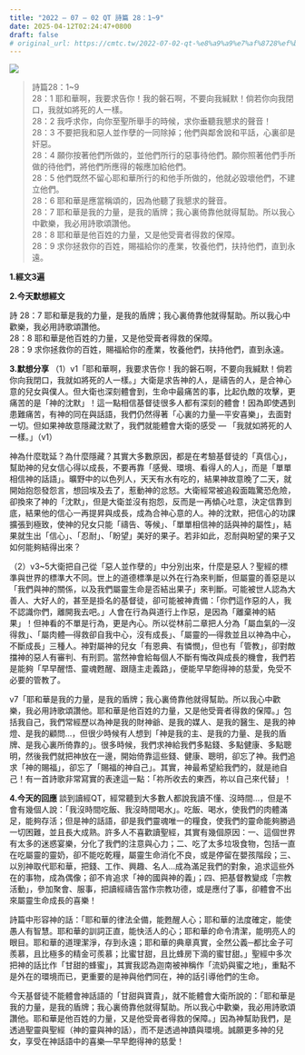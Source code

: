 ```yaml
---
title: "2022 – 07 – 02 QT 詩篇 28：1~9"
date: 2025-04-12T02:24:47+0800
draft: false
# original_url: https://cmtc.tw/2022-07-02-qt-%e8%a9%a9%e7%af%8728%ef%bc%9a19
---
```


![](/images/qt.jpg)
> 詩篇28：1\~9  
> 28：1 耶和華啊，我要求告你！我的磐石啊，不要向我緘默！倘若你向我閉口，我就如將死的人一樣。  
> 28：2 我呼求你，向你至聖所舉手的時候，求你垂聽我懇求的聲音！  
> 28：3 不要把我和惡人並作孽的一同除掉；他們與鄰舍說和平話，心裏卻是奸惡。  
> 28：4 願你按著他們所做的，並他們所行的惡事待他們。願你照著他們手所做的待他們，將他們所應得的報應加給他們。  
> 28：5 他們既然不留心耶和華所行的和他手所做的，他就必毀壞他們，不建立他們。  
> 28：6 耶和華是應當稱頌的，因為他聽了我懇求的聲音。  
> 28：7 耶和華是我的力量，是我的盾牌；我心裏倚靠他就得幫助。所以我心中歡樂，我必用詩歌頌讚他。  
> 28：8 耶和華是他百姓的力量，又是他受膏者得救的保障。  
> 28：9 求你拯救你的百姓，賜福給你的產業，牧養他們，扶持他們，直到永遠。

**1.經文3遍**

**2.今天默想經文**
  
詩 28：7 耶和華是我的力量，是我的盾牌；我心裏倚靠他就得幫助。所以我心中歡樂，我必用詩歌頌讚他。  
28：8 耶和華是他百姓的力量，又是他受膏者得救的保障。  
28：9 求你拯救你的百姓，賜福給你的產業，牧養他們，扶持他們，直到永遠。

**3.默想分享**
（1）v1「耶和華啊，我要求告你！我的磐石啊，不要向我緘默！倘若你向我閉口，我就如將死的人一樣。」大衛是求告神的人，是禱告的人，是合神心意的兒女與僕人。但大衛也深刻體會到，生命中最痛苦的事，比起仇敵的攻擊，更痛苦的是「神的沈默」！這一點相信基督徒很多人都有深刻的體會！因為即使遇到患難痛苦，有神的同在與話語，我們仍然得著「心裏的力量—平安喜樂」，去面對一切。但如果神故意隱藏沈默了，我們就能體會大衛的感受 — 「我就如將死的人一樣。」（v1）

神為什麼耽延？為什麼隱藏？其實大多數原因，都是在考驗基督徒的「真信心」，幫助神的兒女信心得以成長，不要再靠「感覺、環境、看得人的人」，而是「單單相信神的話語」。曠野中的以色列人，天天有水有吃的，結果神故意晚了二天，就開始抱怨發怨言，想回埃及去了，惹動神的忿怒。大衛經常被追殺面臨驚恐危險，卻換來了神的「沈默」，但是大衛並沒有抱怨，反而是一再傾心吐意，決定信靠到底，結果他的信心一再提昇與成長，成為合神心意的人。神的沈默，把信心的功課擴張到極致，使神的兒女只能「禱告、等候」、「單單相信神的話與神的屬性」，結果就生出「信心」、「忍耐」、「盼望」美好的果子。若非如此，忍耐與盼望的果子又如何能夠結得出來？

（2）v3\~5大衛把自己從「惡人並作孽的」中分別出來，什麼是惡人？聖經的標準與世界的標準大不同。世上的道德標準是以外在行為來判斷，但屬靈的善惡是以「我們與神的關係，以及我們屬靈生命是否結出果子」來判斷。可能被世人認為大善人、大好人的，甚至是掛名的基督徒，卻可能被神責備：「你們這作惡的人，我不認識你們，離開我去吧。」人會在行為與道行上作惡，是因為「離棄神的結果」！但神看的不單是行為，更是內心。所以從林前二章把人分為「屬血氣的—沒得救」、「屬肉體—得救卻自我中心，沒有成長」、「屬靈的—得救並且以神為中心，不斷成長」三種人。神對屬神的兒女「有恩典、有憐憫」，但也有「管教」，卻對敵擋神的惡人有審判、有刑罰。當然神會給每個人不斷有悔改與成長的機會，我們若是能夠「早早醒悟、靈魂甦醒、跟隨主走義路」，便能早早飽得神的慈愛，免受不必要的管教了。

v7「耶和華是我的力量，是我的盾牌；我心裏倚靠他就得幫助。所以我心中歡樂，我必用詩歌頌讚他。耶和華是他百姓的力量，又是他受膏者得救的保障。」包括我自己，我們常經歷以為神是我的財神爺、是我的媒人、是我的醫生、是我的神燈、是我的顧問…，但很少時候有人想到「神是我的主、是我的力量、是我的盾牌、是我心裏所倚靠的」。很多時候，我們求神給我們多點錢、多點健康、多點聰明，然後我們就把神放在一邊，開始倚靠這些錢、健康、聰明，卻忘了神。我們追求「神的賜福」，卻忘了「賜福的神自己」。其實，神最希望給我們的，就是祂自己！有一首詩歌非常寫實的表達這一點：「祢所收去的東西，祢以自己來代替」！

**4.今天的回應**
談到讀經QT，經常聽到大多數人都說我讀不懂、沒時間…，但是不會有幾個人說：「我沒時間吃飯、我沒時間喝水」。吃飯、喝水，使我們的肉體滿足，能夠存活；但是神的話語，卻是我們靈魂唯一的糧食，使我們的靈命能夠勝過一切困難，並且長大成熟。許多人不喜歡讀聖經，其實有幾個原因：一、這個世界有太多的迷惑宴樂，分化了我們的注意與心力；二、吃了太多垃圾食物，包括一直在吃屬靈的靈奶，卻不能吃乾糧，屬靈生命消化不良，或是停留在嬰孩階段；三、以別神取代耶和華，把錢、工作、興趣、名人…成為滿足我們的對象，追求這些外在的事物，成為偶像；卻不肯追求「神的國與神的義」；四、把基督教變成「宗教活動」，參加聚會、服事，把讀經禱告當作宗教功德，或是應付了事，卻體會不出來屬靈生命成長的喜樂！

詩篇中形容神的話：「耶和華的律法全備，能甦醒人心；耶和華的法度確定，能使愚人有智慧。耶和華的訓詞正直，能快活人的心；耶和華的命令清潔，能明亮人的眼目。耶和華的道理潔淨，存到永遠；耶和華的典章真實，全然公義─都比金子可羨慕，且比極多的精金可羨慕；比蜜甘甜，且比蜂房下滴的蜜甘甜。」聖經中多次把神的話比作「甘甜的蜂蜜」，其實我認為迦南被神稱作「流奶與蜜之地」，重點不是外在的環境而已，更重要的是神與他們同在，神的話引導他們的生命。

今天基督徒不能體會神話語的「甘甜與寶貴」，就不能體會大衛所說的：「耶和華是我的力量，是我的盾牌；我心裏倚靠他就得幫助。所以我心中歡樂，我必用詩歌頌讚他。耶和華是他百姓的力量，又是他受膏者得救的保障。」因為神幫助我們，是透過聖靈與聖經（神的靈與神的話），而不是透過神蹟與環境。誠願更多神的兒女，享受在神話語中的喜樂—早早飽得神的慈愛！

